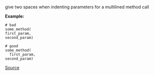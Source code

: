 give two spaces when indenting parameters for a multilined method call

**Example:**

```
# bad
some_method(
first_param,
second_param)

# good
some_method(
  first_param,
second_param)
```

[Source](http://www.rubydoc.info/gems/rubocop/RuboCop/Cop/Style/FirstParameterIndentation)